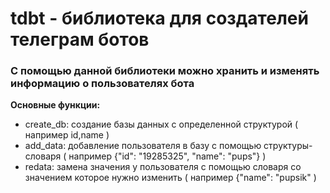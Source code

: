 # tdbt - библиотека для создателей телеграм ботов

### С помощью данной библиотеки можно хранить и изменять информацию о пользователях бота 

**Основные функции:**
- create_db: создание базы данных с определенной структурой ( например id,name )
- add_data: добавление пользователя в базу с помощью структуры-словаря ( например {"id": "19285325", "name": "pups"} )
- redata: замена значения у пользователя с помощью словаря со значением которое нужно изменить ( например {"name": "pupsik" )

  
